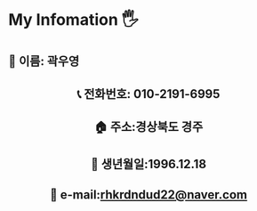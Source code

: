 
# <p>My Infomation &#128400;</p> 
##  <p>&#128104; 이름: 곽우영</p>
## <center>:telephone_receiver: 전화번호: 010-2191-6995</center>
## <center> :house: 주소:경상북도 경주</center>
## <center> :birthday: 생년월일:1996.12.18</center>
## <center> :e-mail: e-mail:rhkrdndud22@naver.com</center>


